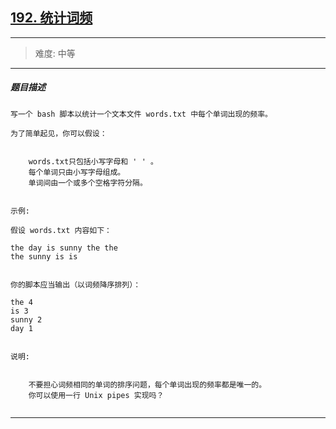 ## [192. 统计词频](https://leetcode-cn.com/problems/word-frequency/)

---

> 难度: 中等



---

##### 题目描述

```
写一个 bash 脚本以统计一个文本文件 words.txt 中每个单词出现的频率。

为了简单起见，你可以假设：


	words.txt只包括小写字母和 ' ' 。
	每个单词只由小写字母组成。
	单词间由一个或多个空格字符分隔。


示例:

假设 words.txt 内容如下：

the day is sunny the the
the sunny is is


你的脚本应当输出（以词频降序排列）：

the 4
is 3
sunny 2
day 1


说明:


	不要担心词频相同的单词的排序问题，每个单词出现的频率都是唯一的。
	你可以使用一行 Unix pipes 实现吗？


```

---
